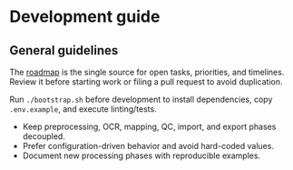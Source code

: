 # Development guide

## General guidelines

The [roadmap](roadmap.md) is the single source for open tasks, priorities, and timelines. Review it before starting work or filing a pull request to avoid duplication.

Run `./bootstrap.sh` before development to install dependencies, copy `.env.example`, and execute linting/tests.

- Keep preprocessing, OCR, mapping, QC, import, and export phases decoupled.
- Prefer configuration-driven behavior and avoid hard-coded values.
- Document new processing phases with reproducible examples.
